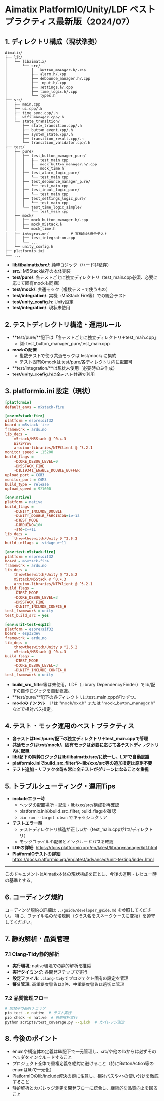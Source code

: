 # Aimatix PlatformIO/Unity/LDF ベストプラクティス最新版（2024/07）

## 1. ディレクトリ構成（現状準拠）

```
Aimatix/
├── lib/
│   └── libaimatix/
│       └── src/
│           ├── button_manager.h/.cpp
│           ├── alarm.h/.cpp
│           ├── debounce_manager.h/.cpp
│           ├── input.h/.cpp
│           ├── settings.h/.cpp
│           ├── time_logic.h/.cpp
│           └── types.h
├── src/
│   ├── main.cpp
│   ├── ui.cpp/.h
│   ├── time_sync.cpp/.h
│   ├── wifi_manager.cpp/.h
│   └── state_transition/
│       ├── state_transition.cpp/.h
│       ├── button_event.cpp/.h
│       ├── system_state.cpp/.h
│       ├── transition_result.cpp/.h
│       └── transition_validator.cpp/.h
├── test/
│   ├── pure/
│   │   ├── test_button_manager_pure/
│   │   │   ├── test_main.cpp
│   │   │   ├── mock_button_manager.h/.cpp
│   │   │   └── mock_time.h
│   │   ├── test_alarm_logic_pure/
│   │   │   └── test_main.cpp
│   │   ├── test_debounce_manager_pure/
│   │   │   └── test_main.cpp
│   │   ├── test_input_logic_pure/
│   │   │   └── test_main.cpp
│   │   ├── test_settings_logic_pure/
│   │   │   └── test_main.cpp
│   │   └── test_time_logic_simple/
│   │       └── test_main.cpp
│   ├── mock/
│   │   ├── mock_button_manager.h/.cpp
│   │   ├── mock_m5stack.h
│   │   └── mock_time.h
│   ├── integration/          # 実機向け統合テスト
│   │   ├── test_integration.cpp
│   │   └── ...
│   └── unity_config.h
├── platformio.ini
└── ...
```

- **lib/libaimatix/src/**: 純粋ロジック（ハード非依存）
- **src/**: M5Stack依存の本体実装
- **test/pure/**: 各テストごとに独立ディレクトリ（test_main.cpp必須、必要に応じて固有mockも同梱）
- **test/mock/**: 共通モック（複数テストで使うもの）
- **test/integration/**: 実機（M5Stack Fire等）での統合テスト
- **test/unity_config.h**: Unity設定
- **test/integration/**: 現状未使用

## 2. テストディレクトリ構造・運用ルール

- **test/pure/**配下は「各テストごとに独立ディレクトリ＋test_main.cpp」
  - 例: test_button_manager_pure/test_main.cpp
- **mockの配置**
  - 複数テストで使う共通モックは test/mock/ に集約
  - テスト固有のmockは test/pure/各ディレクトリ内に配置可
- **test/integration/**は現状未使用（必要時のみ作成）
- **test/unity_config.h**は全テスト共通で利用

## 3. platformio.ini 設定（現状）

```ini
[platformio]
default_envs = m5stack-fire

[env:m5stack-fire]
platform = espressif32
board = m5stack-fire
framework = arduino
lib_deps =
    m5stack/M5Stack @ ^0.4.3
    WiFiProv
    arduino-libraries/NTPClient @ ^3.2.1
monitor_speed = 115200
build_flags = 
    -DCORE_DEBUG_LEVEL=0
    -DM5STACK_FIRE
    -DILI9341_ENABLE_DOUBLE_BUFFER
upload_port = COM3
monitor_port = COM3
build_type = release
upload_speed = 921600

[env:native]
platform = native
build_flags = 
    -DUNITY_INCLUDE_DOUBLE
    -DUNITY_DOUBLE_PRECISION=1e-12
    -DTEST_MODE
    -DARDUINO=100
    -std=c++11
lib_deps =
    throwtheswitch/Unity @ ^2.5.2
build_unflags = -std=gnu++11 

[env:test-m5stack-fire]
platform = espressif32
board = m5stack-fire
framework = arduino
lib_deps =
    throwtheswitch/Unity @ ^2.5.2
    m5stack/M5Stack @ ^0.4.3
    arduino-libraries/NTPClient @ ^3.2.1
build_flags = 
    -DTEST_MODE
    -DCORE_DEBUG_LEVEL=3
    -DM5STACK_FIRE
    -DUNITY_INCLUDE_CONFIG_H
test_framework = unity
test_build_src = yes

[env:unit-test-esp32]
platform = espressif32
board = esp32dev
framework = arduino
lib_deps =
    throwtheswitch/Unity @ ^2.5.2
    m5stack/M5Stack @ ^0.4.3
build_flags = 
    -DTEST_MODE
    -DCORE_DEBUG_LEVEL=3
    -DUNITY_INCLUDE_CONFIG_H
test_framework = unity
```

- **build_src_filter**等は未使用。LDF（Library Dependency Finder）でlib/配下の自作ロジックを自動認識。
- **test/pure/**配下の各ディレクトリにtest_main.cppが1つずつ。
- **mockのインクルード**は "mock/xxx.h" または "mock_button_manager.h" などで相対パス指定。

## 4. テスト・モック運用のベストプラクティス

- **各テストはtest/pure/配下の独立ディレクトリ＋test_main.cppで管理**
- **共通モックはtest/mock/、固有モックは必要に応じて各テストディレクトリ内に配置**
- **lib/配下の純粋ロジックはlib/libaimatix/src/に統一し、LDFで自動認識**
- **platformio.iniでbuild_src_filterや-Ilib/xxx/src等の追加指定は原則不要**
- **テスト追加・リファクタ時も常に全テストがグリーンになることを重視**

## 5. トラブルシューティング・運用Tips

- **includeエラー時**
  - ヘッダの配置場所・記法・lib/xxx/src/構成を再確認
  - platformio.iniのbuild_src_filter, build_flagsを確認
  - `pio run --target clean` でキャッシュクリア
- **テストエラー時**
  - テストディレクトリ構造が正しいか（test_main.cppが1つ/ディレクトリ）
  - モックファイルの配置とインクルードパスを確認
- **LDFの詳細**: https://docs.platformio.org/en/latest/librarymanager/ldf.html
- **PlatformIOテストの詳細**: https://docs.platformio.org/en/latest/advanced/unit-testing/index.html

---

このドキュメントはAimatix本体の現状構成を正とし、今後の運用・レビュー時の基準とする。

## 6. コーディング規約

コーディング規約の詳細は `../guide/developer_guide.md` を参照してください。
特に、ファイル名の命名規則（クラス名をスネークケースに変換）を遵守してください。 

## 7. 静的解析・品質管理

### 7.1 Clang-Tidy静的解析
- **実行環境**: native環境での静的解析を推奨
- **実行タイミング**: 各開発ステップで実行
- **設定ファイル**: `.clang-tidy`でプロジェクト固有の設定を管理
- **警告管理**: 高重要度警告は0件、中重要度警告は適切に管理

### 7.2 品質管理フロー
```bash
# 開発中の品質チェック
pio test -e native  # テスト実行
pio check -e native  # 静的解析実行
python scripts/test_coverage.py --quick  # カバレッジ測定
```

## 8. 今後のポイント

- enumや構造体の定義はlib配下で一元管理し、src/や他のlibからは必ずそのヘッダをインクルードすること
- プロジェクト全体で重複定義を絶対に避けること（特にButtonAction等のenumはlibで一元化）
- PlatformIOのlib/include解決の癖に注意し、相対パスや<>の使い分けを徹底すること
- 静的解析とカバレッジ測定を開発フローに統合し、継続的な品質向上を図ること 